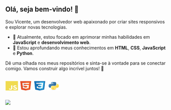 ## Olá, seja bem-vindo! 👋

Sou Vicente, um desenvolvedor web apaixonado por criar sites responsivos e explorar novas tecnologias.  

- 🔭 Atualmente, estou focado em aprimorar minhas habilidades em **JavaScript** e **desenvolvimento web**.  
- 🌱 Estou aprofundando meus conhecimentos em **HTML**, **CSS**, **JavaScript** e **Python**.  

Dê uma olhada nos meus repositórios e sinta-se à vontade para se conectar comigo. Vamos construir algo incrível juntos! 🚀

<div style="display: inline_block"><br>
  <img align="center" alt="Js" height="30" width="40" src="https://raw.githubusercontent.com/devicons/devicon/master/icons/javascript/javascript-plain.svg">
  <img align="center" alt="HTML" height="30" width="40" src="https://raw.githubusercontent.com/devicons/devicon/master/icons/html5/html5-original.svg">
  <img align="center" alt="CSS" height="30" width="40" src="https://raw.githubusercontent.com/devicons/devicon/master/icons/css3/css3-original.svg">
  <img align="center" alt="Python" height="30" width="40" src="https://raw.githubusercontent.com/devicons/devicon/master/icons/python/python-original.svg">
</div>
  
  ##
 
<div> 
  <!-- 
  <a href="https://www.youtube.com/channel/UC_-uuuZbY0AAt9CViNzvc-Q" target="_blank"><img src="https://img.shields.io/badge/YouTube-FF0000?style=for-the-badge&logo=youtube&logoColor=white" target="_blank"></a> 
  -->
  <a href="https://www.instagram.com/alves_webdev" target="_blank"><img src="https://img.shields.io/badge/-Instagram-%23E4405F?style=for-the-badge&logo=instagram&logoColor=white" target="_blank"></a>
</div>
